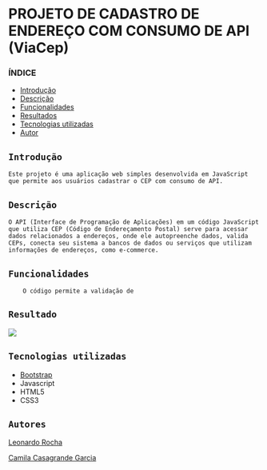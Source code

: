 # PROJETO DE CADASTRO DE ENDEREÇO COM CONSUMO DE API (ViaCep)
 
### ÍNDICE
 
* [Introdução](#introdução)
* [Descrição](#descrição)
* [Funcionalidades](#funcionalidades)
* [Resultados](#resultado)
* [Tecnologias utilizadas](#tecnologias-utilizadas)
* [Autor](#autor)
 
 
## `Introdução`
    Este projeto é uma aplicação web simples desenvolvida em JavaScript que permite aos usuários cadastrar o CEP com consumo de API.
 
## `Descrição`
    O API (Interface de Programação de Aplicações) em um código JavaScript que utiliza CEP (Código de Endereçamento Postal) serve para acessar dados relacionados a endereços, onde ele autopreenche dados, valida CEPs, conecta seu sistema a bancos de dados ou serviços que utilizam informações de endereços, como e-commerce.

 
## `Funcionalidades`
 
        O código permite a validação de 
 
## `Resultado`
![](img/resultado.gif)
 
## `Tecnologias utilizadas`
 - [Bootstrap](https://getbootstrap.com/docs/5.3/forms/layout/)
 - Javascript
 - HTML5
 - CSS3

 
 
## `Autores`
[Leonardo Rocha](https://github.com/LeonardoRochaMarista/LeonardoRochaMarista)

[Camila Casagrande Garcia](https://github.com/camilacasagrande)
